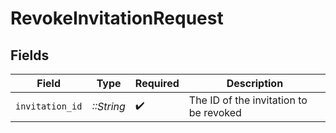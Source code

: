 # RevokeInvitationRequest


## Fields

| Field                                  | Type                                   | Required                               | Description                            |
| -------------------------------------- | -------------------------------------- | -------------------------------------- | -------------------------------------- |
| `invitation_id`                        | *::String*                             | :heavy_check_mark:                     | The ID of the invitation to be revoked |
